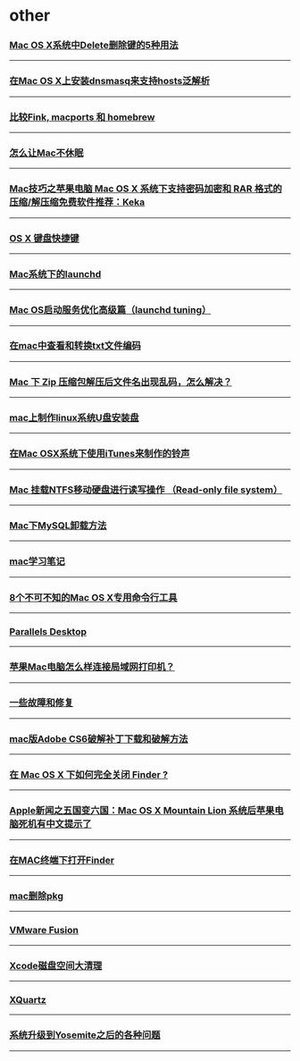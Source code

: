 other
=====

### [Mac OS X系统中Delete删除键的5种用法](delete-the-delete-key-in-mac-os-x-5-kinds-of-usage)

---

### [在Mac OS X上安装dnsmasq来支持hosts泛解析](dnsmasq-in-osx)

---

### [比较Fink, macports 和 homebrew](fink-macports-homebrew)

---

### [怎么让Mac不休眠](how-to-make-the-mac-is-not-sleep)

---

### [Mac技巧之苹果电脑 Mac OS X 系统下支持密码加密和 RAR 格式的压缩/解压缩免费软件推荐：Keka](keka)

---

### [OS X 键盘快捷键](keyboard)

---

### [Mac系统下的launchd](launchd)

---

### [Mac OS启动服务优化高级篇（launchd tuning）](launchdTuning)

---

### [在mac中查看和转换txt文件编码](mac-change-txt-encode)

---

### [Mac 下 Zip 压缩包解压后文件名出现乱码，怎么解决？](Mac-Zip-package-after-decompression-file-name-appear-garbled-how-to-solve)

---

### [mac上制作linux系统U盘安装盘](make-linux-setup-disk-with-U-disk)

---

### [在Mac OSX系统下使用iTunes来制作的铃声](make-ring)

---

### [Mac 挂载NTFS移动硬盘进行读写操作 （Read-only file system）](mount-ntfs)

---

### [Mac下MySQL卸载方法](mysql-uninstall)

---

### [mac学习笔记](note)

---

### [8个不可不知的Mac OS X专用命令行工具](osx-terminal-tools)

---

### [Parallels Desktop](parallels-desktop)

---

### [苹果Mac电脑怎么样连接局域网打印机？](printer)

---

### [一些故障和修复](problems)

---

### [mac版Adobe CS6破解补丁下载和破解方法](ps6)

---

### [在 Mac OS X 下如何完全关闭 Finder ?](quit-finder)

---

### [Apple新闻之五国变六国：Mac OS X Mountain Lion 系统后苹果电脑死机有中文提示了](system-halted)

---

### [在MAC终端下打开Finder](terminal-open-finder)

---

### [mac删除pkg](uninstall-pkg)

---

### [VMware Fusion](VMware-Fusion)

---

### [Xcode磁盘空间大清理](xcode-big-clean-up-disk-space)

---

### [XQuartz](XQuartz)

---

### [系统升级到Yosemite之后的各种问题](Yosemite-bug)

---

